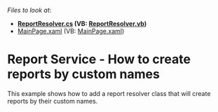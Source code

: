 <!-- default file list -->
*Files to look at*:

* **[ReportResolver.cs](./CS/DXReportService_ReportProvider.Web/ReportResolver.cs) (VB: [ReportResolver.vb](./VB/DXReportService_ReportProvider.Web/ReportResolver.vb))**
* [MainPage.xaml](./CS/DXReportService_ReportProvider/MainPage.xaml) (VB: [MainPage.xaml](./VB/DXReportService_ReportProvider/MainPage.xaml))
<!-- default file list end -->
# Report Service - How to create reports by custom names


<p>This example shows how to add a report resolver class that will create reports by their custom names.</p>

<br/>


